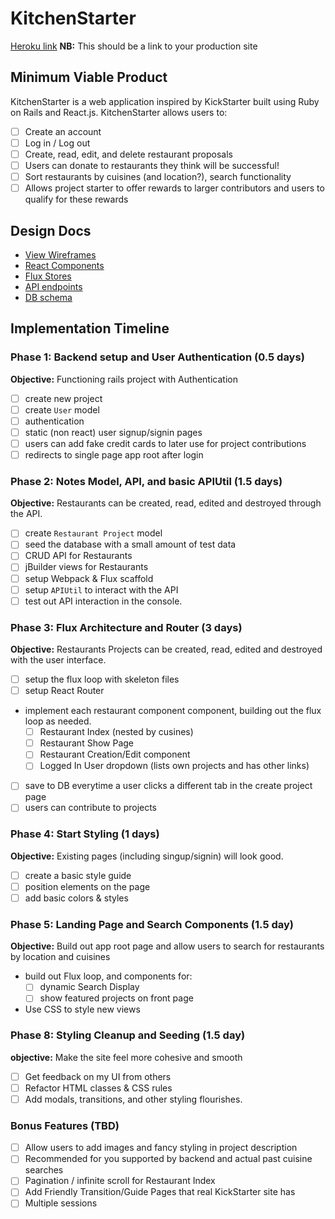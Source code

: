 # KitchenStarter

[Heroku link][heroku] **NB:** This should be a link to your production site

[heroku]: http://www.herokuapp.com

## Minimum Viable Product

KitchenStarter is a web application inspired by KickStarter built using Ruby on Rails
and React.js. KitchenStarter allows users to:

- [ ] Create an account
- [ ] Log in / Log out
- [ ] Create, read, edit, and delete restaurant proposals
- [ ] Users can donate to restaurants they think will be successful!
- [ ] Sort restaurants by cuisines (and location?), search functionality
- [ ] Allows project starter to offer rewards to larger contributors
      and users to qualify for these rewards

## Design Docs
* [View Wireframes][views]
* [React Components][components]
* [Flux Stores][stores]
* [API endpoints][api-endpoints]
* [DB schema][schema]

[views]: ./docs/views.md
[components]: ./docs/components.md
[stores]: ./docs/stores.md
[api-endpoints]: ./docs/api-endpoints.md
[schema]: ./docs/schema.md

## Implementation Timeline

### Phase 1: Backend setup and User Authentication (0.5 days)

**Objective:** Functioning rails project with Authentication

- [ ] create new project
- [ ] create `User` model
- [ ] authentication
- [ ] static (non react) user signup/signin pages
- [ ] users can add fake credit cards to later use for project contributions
- [ ] redirects to single page app root after login

### Phase 2: Notes Model, API, and basic APIUtil (1.5 days)

**Objective:** Restaurants can be created, read, edited and destroyed through
the API.

- [ ] create `Restaurant Project` model
- [ ] seed the database with a small amount of test data
- [ ] CRUD API for Restaurants
- [ ] jBuilder views for Restaurants
- [ ] setup Webpack & Flux scaffold
- [ ] setup `APIUtil` to interact with the API
- [ ] test out API interaction in the console.

### Phase 3: Flux Architecture and Router (3 days)

**Objective:** Restaurants Projects can be created, read, edited and destroyed with the
user interface.

- [ ] setup the flux loop with skeleton files
- [ ] setup React Router
- implement each restaurant component component, building out the flux loop as needed.
  - [ ] Restaurant Index (nested by cusines)
  - [ ] Restaurant Show Page
  - [ ] Restaurant Creation/Edit component
  - [ ] Logged In User dropdown (lists own projects and has other links)
- [ ] save to DB everytime a user clicks a different tab in the create project page
- [ ] users can contribute to projects

### Phase 4: Start Styling (1 days)

**Objective:** Existing pages (including singup/signin) will look good.

- [ ] create a basic style guide
- [ ] position elements on the page
- [ ] add basic colors & styles

### Phase 5: Landing Page and Search Components (1.5 day)

**Objective:** Build out app root page and allow users to search
for restaurants by location and cuisines

- build out Flux loop, and components for:
  - [ ] dynamic Search Display
  - [ ] show featured projects on front page
- Use CSS to style new views


### Phase 8: Styling Cleanup and Seeding (1.5 day)

**objective:** Make the site feel more cohesive and smooth

- [ ] Get feedback on my UI from others
- [ ] Refactor HTML classes & CSS rules
- [ ] Add modals, transitions, and other styling flourishes.

### Bonus Features (TBD)
- [ ] Allow users to add images and fancy styling in project description
- [ ] Recommended for you supported by backend and actual past cuisine searches
- [ ] Pagination / infinite scroll for Restaurant Index
- [ ] Add Friendly Transition/Guide Pages that real KickStarter site has
- [ ] Multiple sessions

[phase-one]: ./docs/phases/phase1.md
[phase-two]: ./docs/phases/phase2.md
[phase-three]: ./docs/phases/phase3.md
[phase-four]: ./docs/phases/phase4.md
[phase-five]: ./docs/phases/phase5.md
